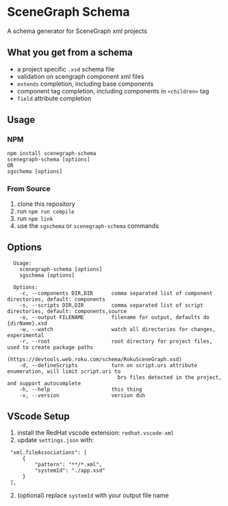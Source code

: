 # SceneGraph Schema

A schema generator for SceneGraph xml projects

## What you get from a schema

- a project specific `.xsd` schema file
- validation on scengraph component xml files
- `extends` completion, including base components
- component tag completion, including components in `<children>` tag
- `field` attribute completion

## Usage

### NPM

```
npm install scenegraph-schema
scenegraph-schema [options]
OR
sgschema [options]
```

### From Source

1. clone this repository
2. run `npm run compile`
3. run `npm link`
4. use the `sgschema` or `scenegraph-schema` commands

## Options

```
  Usage:
    scenegraph-schema [options]
    sgschema [options]

  Options:
    -c, --components DIR,DIR      comma separated list of component directories, default: components
    -s, --scripts DIR,DIR         comma separated list of script directories, default: components,source
    -o, --output FILENAME         filename for output, defaults do {dirName}.xsd
    -w, --watch                   watch all directories for changes, experimental
    -r, --root                    root directory for project files, used to create package paths
                                    (https://devtools.web.roku.com/schema/RokuSceneGraph.xsd)
    -d, --defineScripts           turn on script.uri attribute enumeration, will limit script.uri to
                                    brs files detected in the project, and support autocomplete
    -h, --help                    this thing
    -v, --version                 version duh
```

## VScode Setup

1. install the RedHat vscode extension: `redhat.vscode-xml`
1. update `settings.json` with:

```
 "xml.fileAssociations": [
     {
         "pattern": "**/*.xml",
         "systemId": "./app.xsd"
     }
 ],
```

2. (optional) replace `systemId` with your output file name
